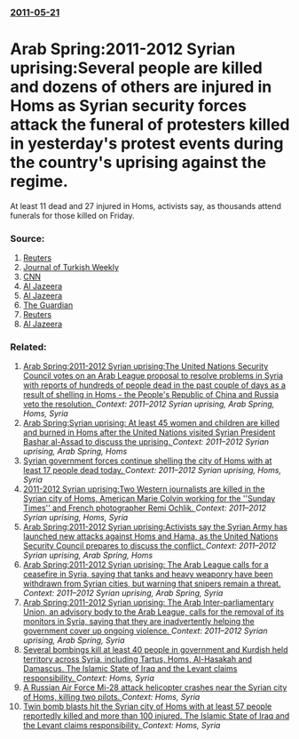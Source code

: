 ### [2011-05-21](/news/2011/05/21/index.md)

# Arab Spring:2011-2012 Syrian uprising:Several people are killed and dozens of others are injured in Homs as Syrian security forces attack the funeral of protesters killed in yesterday's protest events during the country's uprising against the regime. 

At least 11 dead and 27 injured in Homs, activists say, as thousands attend funerals for those killed on Friday.


### Source:

1. [Reuters](http://ca.reuters.com/article/topNews/idCATRE74K1HX20110521?sp=true)
2. [Journal of Turkish Weekly](http://www.turkishweekly.net/news/115335/egypt-border-guards-shoot-migrant-at-israel-border.html)
3. [CNN](http://edition.cnn.com/2011/WORLD/africa/05/21/libya.small.towns/index.html?eref=edition_africa&utm_source=twitterfeed&utm_medium=feed&utm_campaign=Feed%3A+rss%2Fedition_africa+(RSS%3A+Africa))
4. [Al Jazeera](http://english.aljazeera.net/news/middleeast/2011/05/20115211441542189.html)
5. [Al Jazeera](http://english.aljazeera.net/news/middleeast/2011/05/2011521165814481734.html)
6. [The Guardian](http://www.guardian.co.uk/world/2011/may/21/syria-women-unrest-repression)
7. [Reuters](http://ca.reuters.com/article/topNews/idCATRE73L1PP20110521)
8. [Al Jazeera](http://english.aljazeera.net/news/middleeast/2011/05/20115211816200964.html)

### Related:

1. [Arab Spring:2011-2012 Syrian uprising:The United Nations Security Council votes on an Arab League proposal to resolve problems in Syria with reports of hundreds of people dead in the past couple of days as a result of shelling in Homs - the People's Republic of China and Russia veto the resolution.  ](/news/2012/02/4/arab-spring-p2011a2012-syrian-uprising-pthe-united-nations-security-council-votes-on-an-arab-league-proposal-to-resolve-problems-in-syria.md) _Context: 2011–2012 Syrian uprising, Arab Spring, Homs, Syria_
2. [Arab Spring:Syrian uprising: At least 45 women and children are killed and burned in Homs after the United Nations visited Syrian President Bashar al-Assad to discuss the uprising. ](/news/2012/03/10/arab-spring-psyrian-uprising-at-least-45-women-and-children-are-killed-and-burned-in-homs-after-the-united-nations-visited-syrian-president.md) _Context: 2011–2012 Syrian uprising, Arab Spring, Homs_
3. [Syrian government forces continue shelling the city of Homs with at least 17 people dead today. ](/news/2012/02/6/syrian-government-forces-continue-shelling-the-city-of-homs-with-at-least-17-people-dead-today.md) _Context: 2011–2012 Syrian uprising, Homs, Syria_
4. [2011-2012 Syrian uprising:Two Western journalists are killed in the Syrian city of Homs, American Marie Colvin working for the ''Sunday Times'' and French photographer Remi Ochlik. ](/news/2012/02/22/2011a2012-syrian-uprising-ptwo-western-journalists-are-killed-in-the-syrian-city-of-homs-american-marie-colvin-working-for-the-sunday-t.md) _Context: 2011–2012 Syrian uprising, Homs, Syria_
5. [Arab Spring:2011-2012 Syrian uprising:Activists say the Syrian Army has launched new attacks against Homs and Hama, as the United Nations Security Council prepares to discuss the conflict. ](/news/2012/01/27/arab-spring-p2011a2012-syrian-uprising-pactivists-say-the-syrian-army-has-launched-new-attacks-against-homs-and-hama-as-the-united-nation.md) _Context: 2011–2012 Syrian uprising, Arab Spring, Homs_
6. [Arab Spring:2011-2012 Syrian uprising: The Arab League calls for a ceasefire in Syria, saying that tanks and heavy weaponry have been withdrawn from Syrian cities, but warning that snipers remain a threat. ](/news/2012/01/2/arab-spring-p2011a2012-syrian-uprising-the-arab-league-calls-for-a-ceasefire-in-syria-saying-that-tanks-and-heavy-weaponry-have-been-wit.md) _Context: 2011–2012 Syrian uprising, Arab Spring, Syria_
7. [Arab Spring:2011-2012 Syrian uprising: The Arab Inter-parliamentary Union, an advisory body to the Arab League, calls for the removal of its monitors in Syria, saying that they are inadvertently helping the government cover up ongoing violence. ](/news/2012/01/1/arab-spring-p2011a2012-syrian-uprising-pthe-arab-inter-parliamentary-union-an-advisory-body-to-the-arab-league-calls-for-the-removal-of.md) _Context: 2011–2012 Syrian uprising, Arab Spring, Syria_
8. [Several bombings kill at least 40 people in government and Kurdish held territory across Syria, including Tartus, Homs, Al-Hasakah and Damascus. The Islamic State of Iraq and the Levant claims responsibility. ](/news/2016/09/5/several-bombings-kill-at-least-40-people-in-government-and-kurdish-held-territory-across-syria-including-tartus-homs-al-hasakah-and-damas.md) _Context: Homs, Syria_
9. [  A Russian Air Force Mi-28 attack helicopter crashes near the Syrian city of Homs, killing two pilots. ](/news/2016/04/12/a-russian-air-force-mi-28-attack-helicopter-crashes-near-the-syrian-city-of-homs-killing-two-pilots.md) _Context: Homs, Syria_
10. [Twin bomb blasts hit the Syrian city of Homs with at least 57 people reportedly killed and more than 100 injured. The Islamic State of Iraq and the Levant claims responsibility. ](/news/2016/02/21/twin-bomb-blasts-hit-the-syrian-city-of-homs-with-at-least-57-people-reportedly-killed-and-more-than-100-injured-the-islamic-state-of-iraq.md) _Context: Homs, Syria_
